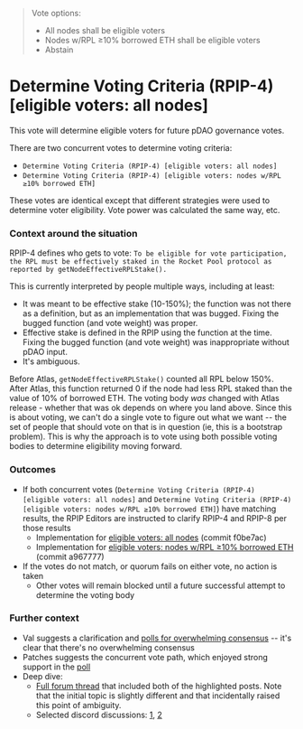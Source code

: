 > Vote options:
> - All nodes shall be eligible voters
> - Nodes w/RPL ≥10% borrowed ETH shall be eligible voters
> - Abstain

# Determine Voting Criteria (RPIP-4) [eligible voters: all nodes]

This vote will determine eligible voters for future pDAO governance votes.

There are two concurrent votes to determine voting criteria:
- `Determine Voting Criteria (RPIP-4) [eligible voters: all nodes]`
- `Determine Voting Criteria (RPIP-4) [eligible voters: nodes w/RPL ≥10% borrowed ETH]`

These votes are identical except that different strategies were used to determine voter eligibility. Vote power was calculated the same way, etc.

### Context around the situation

RPIP-4 defines who gets to vote: `To be eligible for vote participation, the RPL must be effectively staked in the Rocket Pool protocol as reported by getNodeEffectiveRPLStake().`

This is currently interpreted by people multiple ways, including at least:
- It was meant to be effective stake (10-150%); the function was not there as a definition, but as an implementation that was bugged. Fixing the bugged function (and vote weight) was proper.
- Effective stake is defined in the RPIP using the function at the time. Fixing the bugged function (and vote weight) was inappropriate without pDAO input.
- It's ambiguous.

Before Atlas, `getNodeEffectiveRPLStake()` counted all RPL below 150%. After Atlas, this function returned 0 if the node had less RPL staked than the value of 10% of borrowed ETH. The voting body _was_ changed with Atlas release - whether that was ok depends on where you land above. Since this is about voting, we can't do a single vote to figure out what we want -- the set of people that should vote on that is in question (ie, this is a bootstrap problem). This is why the approach is to vote using both possible voting bodies to determine eligibility moving forward.

### Outcomes
- If both concurrent votes (`Determine Voting Criteria (RPIP-4) [eligible voters: all nodes]` and `Determine Voting Criteria (RPIP-4) [eligible voters: nodes w/RPL ≥10% borrowed ETH]`) have matching results, the RPIP Editors are instructed to clarify RPIP-4 and RPIP-8 per those results
  -  Implementation for [eligible voters: all nodes](https://github.com/rocket-pool/RPIPs/pull/86) (commit f0be7ac)
  -  Implementation for [eligible voters: nodes w/RPL ≥10% borrowed ETH](https://github.com/rocket-pool/RPIPs/pull/85) (commit a967777)
- If the votes do not match, or quorum fails on either vote, no action is taken
  - Other votes will remain blocked until a future successful attempt to determine the voting body


### Further context
- Val suggests a clarification and [polls for overwhelming consensus](https://dao.rocketpool.net/t/rpip-4-effective-rpl-10/2068/7) -- it's clear that there's no overwhelming consensus
- Patches suggests the concurrent vote path, which enjoyed strong support in the [poll](https://dao.rocketpool.net/t/rpip-4-effective-rpl-10/2068/41)
- Deep dive:
  - [Full forum thread](https://dao.rocketpool.net/t/rpip-4-effective-rpl-10/2068) that included both of the highlighted posts. Note that the initial topic is slightly different and that incidentally raised this point of ambiguity.
  - Selected discord discussions: [1](https://discord.com/channels/405159462932971535/405163713063288832/1148270849401565315),  [2](https://discord.com/channels/405159462932971535/774497904559783947/1150386963153698898)
